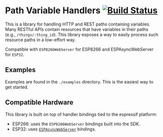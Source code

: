 # Path Variable Handlers [![Build Status](https://travis-ci.org/sidoh/path_variable_handlers.svg?branch=master)](https://travis-ci.org/sidoh/path_variable_handlers)

This is a library for handling HTTP and REST paths containing variables. Many RESTful APIs contain resources that have variables in their paths (e.g., `/things/:thing_id`).  This library exposes a way to easily process such resource paths in a low-effort way.

Compatible with `ESP8266WebServer` for ESP8266 and ESPAsyncWebServer for `ESP32`.

## Examples

Examples are found in the `./examples` directory.  This is the easiest way to get started.

## Compatible Hardware

This library is built on top of handler bindings tied to the espressif platform:

* ESP266: uses the `ESP8266WebServer` bindings built into the SDK.
* ESP32: uses [`ESPAsyncWebServer`](https://github.com/me-no-dev/ESPAsyncWebServer) bindings.